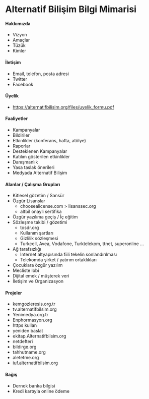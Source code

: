# Alternatif Bilişim Bilgi Mimarisi

#### Hakkımızda
  - Vizyon
  - Amaçlar
  - Tüzük
  - Kimler

#### İletişim
  - Email, telefon, posta adresi
  - Twitter
  - Facebook

#### Üyelik
  - https://alternatifbilisim.org/files/uyelik_formu.pdf

#### Faaliyetler
  - Kampanyalar
  - Bildiriler
  - Etkinlikler (konferans, hafta, atölye)
  - Raporlar
  - Desteklenen Kampanyalar
  - Katılım gösterilen etkinlikler
  - Danışmanlık
  - Yasa taslak önerileri
  - Medyada Alternatif Bilişim

#### Alanlar / Çalışma Grupları
  - Kitlesel gözetim / Sansür
  - Özgür Lisanslar
    - choosealicense.com > lisanssec.org
    - altbil onayli sertifika
  - Özgür yazılıma geçiş / İç eğitim
  - Sözleşme takibi / gözetimi
    - tosdr.org
    - Kullanım şartları
    - Gizlilik sözleşmesi
    - Turkcell, Avea, Vodafone, Turktelekom, ttnet, superonline ...
  - Ağ tarafsızlığı
    - İnternet altyapısında fiili tekelin sonlandırılması
    - Telekomda şirket / yatırım ortaklıkları
  - Çocuklara özgür yazılım
  - Mecliste lobi
  - Dijital emek / müşterek veri
  - İletişim ve Organizasyon


#### Projeler
  - kemgozleresis.org.tr
  - tv.alternatifbilsim.org
  - Yenimedya.org.tr
  - Enphormasyon.org
  - https kullan
  - yeniden baslat
  - ekitap.Alternatifbilsim.org
  - netdefteri
  - bildirge.org
  - tahhutname.org
  - aletetme.org
  - iuf.alternatifbilsim.org

#### Bağış
  - Dernek banka bilgisi
  - Kredi kartıyla online ödeme
